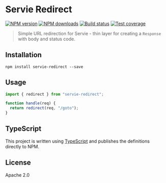 # Servie Redirect

[![NPM version](https://img.shields.io/npm/v/servie-redirect.svg?style=flat)](https://npmjs.org/package/servie-redirect)
[![NPM downloads](https://img.shields.io/npm/dm/servie-redirect.svg?style=flat)](https://npmjs.org/package/servie-redirect)
[![Build status](https://img.shields.io/travis/serviejs/servie-redirect.svg?style=flat)](https://travis-ci.org/serviejs/servie-redirect)
[![Test coverage](https://img.shields.io/coveralls/serviejs/servie-redirect.svg?style=flat)](https://coveralls.io/r/serviejs/servie-redirect?branch=master)

> Simple URL redirection for Servie - thin layer for creating a `Response` with body and status code.

## Installation

```
npm install servie-redirect --save
```

## Usage

```ts
import { redirect } from "servie-redirect";

function handle(req) {
  return redirect(req, "/goto");
}
```

## TypeScript

This project is written using [TypeScript](https://github.com/Microsoft/TypeScript) and publishes the definitions directly to NPM.

## License

Apache 2.0
